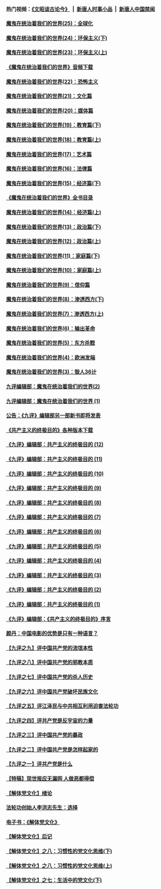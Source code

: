 #### 热门视频：[《文昭谈古论今》](https://github.com/gfw-breaker/wenzhao/blob/master/README.md?t=10220933) &nbsp;|&nbsp; [新唐人时事小品](https://github.com/gfw-breaker/ntdtv-comedy/blob/master/README.md?t=10220933) &nbsp;|&nbsp; [新唐人中国禁闻](https://github.com/gfw-breaker/ntdtv-news/blob/master/README.md?t=10220933)

#### [魔鬼在统治着我们的世界(25)：全球化](../pages/nsc422/n10788205.md?t=10220933) 

#### [魔鬼在统治着我们的世界(24)：环保主义(下)](../pages/nsc422/n10695307.md?t=10220933) 

#### [魔鬼在统治着我们的世界(23)：环保主义(上)](../pages/nsc422/n10688613.md?t=10220933) 

#### [《魔鬼在统治着我们的世界》音频下载](../pages/nsc422/n10635553.md?t=10220933) 

#### [魔鬼在统治着我们的世界(22)：恐怖主义](../pages/nsc422/n10614727.md?t=10220933) 

#### [魔鬼在统治着我们的世界(21)：文化篇](../pages/nsc422/n10597706.md?t=10220933) 

#### [魔鬼在统治着我们的世界(20)：媒体篇](../pages/nsc422/n10586579.md?t=10220933) 

#### [魔鬼在统治着我们的世界(19)：教育篇(下)](../pages/nsc422/n10564808.md?t=10220933) 

#### [魔鬼在统治着我们的世界(18)：教育篇(上)](../pages/nsc422/n10526970.md?t=10220933) 

#### [魔鬼在统治着我们的世界(17)：艺术篇](../pages/nsc422/n10499093.md?t=10220933) 

#### [魔鬼在统治着我们的世界(16)：法律篇](../pages/nsc422/n10485969.md?t=10220933) 

#### [魔鬼在统治着我们的世界(15)：经济篇(下)](../pages/nsc422/n10469975.md?t=10220933) 

#### [《魔鬼在统治着我们的世界》全书目录](../pages/nsc422/n10464261.md?t=10220933) 

#### [魔鬼在统治着我们的世界(14)：经济篇(上)](../pages/nsc422/n10457370.md?t=10220933) 

#### [魔鬼在统治着我们的世界(13)：政治篇(下)](../pages/nsc422/n10448270.md?t=10220933) 

#### [魔鬼在统治着我们的世界(12)：政治篇(上)](../pages/nsc422/n10444576.md?t=10220933) 

#### [魔鬼在统治着我们的世界(11)：家庭篇(下)](../pages/nsc422/n10440961.md?t=10220933) 

#### [魔鬼在统治着我们的世界(10)：家庭篇(上)](../pages/nsc422/n10435448.md?t=10220933) 

#### [魔鬼在统治着我们的世界(9)：信仰篇](../pages/nsc422/n10432159.md?t=10220933) 

#### [魔鬼在统治着我们的世界(8)：渗透西方(下)](../pages/nsc422/n10429603.md?t=10220933) 

#### [魔鬼在统治着我们的世界(7)：渗透西方(上)](../pages/nsc422/n10426013.md?t=10220933) 

#### [魔鬼在统治着我们的世界(6)：输出革命](../pages/nsc422/n10421536.md?t=10220933) 

#### [魔鬼在统治着我们的世界(5)：东方杀戮](../pages/nsc422/n10417707.md?t=10220933) 

#### [魔鬼在统治着我们的世界(4)：欧洲发端](../pages/nsc422/n10414890.md?t=10220933) 

#### [魔鬼在统治着我们的世界(3)：毁人36计](../pages/nsc422/n10411583.md?t=10220933) 

#### [九评编辑部：魔鬼在统治着我们的世界(2)](../pages/nsc422/n10410036.md?t=10220933) 

#### [九评编辑部：魔鬼在统治着我们的世界 (1)](../pages/nsc422/n10406825.md?t=10220933) 

#### [公告：《九评》编辑部另一部新书即将发表](../pages/nsc422/n10405104.md?t=10220933) 

#### [《共产主义的终极目的》各种版本下载](../pages/nsc422/n10022138.md?t=10220933) 

#### [《九评》编辑部：共产主义的终极目的 (12)](../pages/nsc422/n9933272.md?t=10220933) 

#### [《九评》编辑部：共产主义的终极目的 (11)](../pages/nsc422/n9924973.md?t=10220933) 

#### [《九评》编辑部：共产主义的终极目的 (10)](../pages/nsc422/n9920883.md?t=10220933) 

#### [《九评》编辑部：共产主义的终极目的 (9)](../pages/nsc422/n9916363.md?t=10220933) 

#### [《九评》编辑部：共产主义的终极目的 (8)](../pages/nsc422/n9912488.md?t=10220933) 

#### [《九评》编辑部：共产主义的终极目的 (7)](../pages/nsc422/n9901176.md?t=10220933) 

#### [《九评》编辑部：共产主义的终极目的 (6)](../pages/nsc422/n9899359.md?t=10220933) 

#### [《九评》编辑部：共产主义的终极目的 (5)](../pages/nsc422/n9893174.md?t=10220933) 

#### [《九评》编辑部：共产主义的终极目的 (4)](../pages/nsc422/n9891246.md?t=10220933) 

#### [《九评》编辑部：共产主义的终极目的 (3)](../pages/nsc422/n9879879.md?t=10220933) 

#### [《九评》编辑部：共产主义的终极目的 (2)](../pages/nsc422/n9876205.md?t=10220933) 

#### [《九评》编辑部：共产主义的终极目的 (1)](../pages/nsc422/n9865857.md?t=10220933) 

#### [《九评》编辑部：《共产主义的终极目的》序言](../pages/nsc422/n9862666.md?t=10220933) 

#### [颜丹：中国电影的优势是只有一种语言？](../pages/nsc422/n9583062.md?t=10220933) 

#### [【九评之九】评中国共产党的流氓本性](../pages/nsc422/n737542.md?t=10220933) 

#### [【九评之八】评中国共产党的邪教本质](../pages/nsc422/n735942.md?t=10220933) 

#### [【九评之七】评中国共产党的杀人历史](../pages/nsc422/n733806.md?t=10220933) 

#### [【九评之六】评中国共产党破坏民族文化](../pages/nsc422/n731667.md?t=10220933) 

#### [【九评之五】评江泽民与中共相互利用迫害法轮功](../pages/nsc422/n730058.md?t=10220933) 

#### [【九评之四】评共产党是反宇宙的力量](../pages/nsc422/n727814.md?t=10220933) 

#### [【九评之三】评中国共产党的暴政](../pages/nsc422/n725597.md?t=10220933) 

#### [【九评之二】评中国共产党是怎样起家的](../pages/nsc422/n723946.md?t=10220933) 

#### [【九评之一】评共产党是什么](../pages/nsc422/n722529.md?t=10220933) 

#### [【特稿】现世报应无漏网 人做恶都得偿](../pages/nsc422/n4215167.md?t=10220933) 

#### [【解体党文化】绪论](../pages/nsc422/n1449356.md?t=10220933) 

#### [法轮功创始人李洪志先生：选择](../pages/nsc422/n3580738.md?t=10220933) 

#### [电子书：《解体党文化》](../pages/nsc422/n1573484.md?t=10220933) 

#### [【解体党文化】后记](../pages/nsc422/n1531999.md?t=10220933) 

#### [【解体党文化】之八：习惯性的党文化思维(下)](../pages/nsc422/n1526477.md?t=10220933) 

#### [【解体党文化】之八：习惯性的党文化思维(上)](../pages/nsc422/n1520631.md?t=10220933) 

#### [【解体党文化】之七：生活中的党文化(下)](../pages/nsc422/n1513446.md?t=10220933) 

